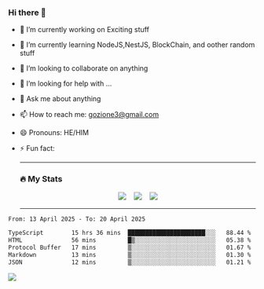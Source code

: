 ### Hi there 👋

<!--
**charlieScript/charlieScript** is a ✨ _special_ ✨ repository because its `README.md` (this file) appears on your GitHub profile.

Here are some ideas to get you started: -->

- 🔭 I’m currently working on Exciting stuff
- 🌱 I’m currently learning NodeJS,NestJS, BlockChain, and oother random stuff
- 👯 I’m looking to collaborate on anything
- 🤔 I’m looking for help with ...
- 💬 Ask me about anything
- 📫 How to reach me: gozione3@gmail.com
- 😄 Pronouns: HE/HIM
- ⚡ Fun fact:


  ---

  ### :fire: My Stats

  <div id="stats" align="center">
  <img src="http://github-readme-streak-stats.herokuapp.com?user=charlieScript&theme=dark&date_format=M%20j%5B%2C%20Y%5D" />&nbsp;&nbsp;&nbsp;
  <img src="https://github-readme-stats.vercel.app/api/top-langs/?username=charlieScript&layout=compact&theme=vision-friendly-dark"/>&nbsp;&nbsp;&nbsp;
  <img src="https://github-readme-stats.vercel.app/api?username=charlieScript&show_icons=true&theme=radical"/>
  </div>

  ---



<!--START_SECTION:waka-->

```txt
From: 13 April 2025 - To: 20 April 2025

TypeScript        15 hrs 36 mins  ██████████████████████░░░   88.44 %
HTML              56 mins         █▒░░░░░░░░░░░░░░░░░░░░░░░   05.38 %
Protocol Buffer   17 mins         ▒░░░░░░░░░░░░░░░░░░░░░░░░   01.67 %
Markdown          13 mins         ▒░░░░░░░░░░░░░░░░░░░░░░░░   01.30 %
JSON              12 mins         ▒░░░░░░░░░░░░░░░░░░░░░░░░   01.21 %
```

<!--END_SECTION:waka-->
![](https://komarev.com/ghpvc/?username=charlieScript)
